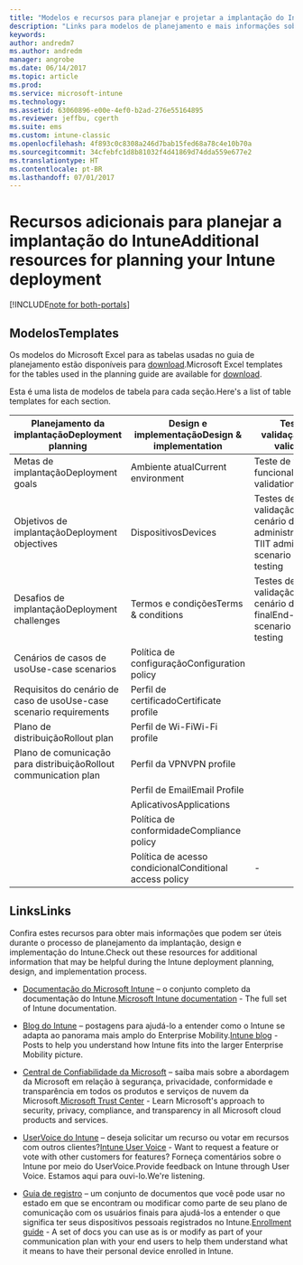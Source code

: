 ```yaml
---
title: "Modelos e recursos para planejar e projetar a implantação do Intune"
description: "Links para modelos de planejamento e mais informações sobre o Intune que podem ser úteis durante o processo de planejamento e implementação da implantação do Intune."
keywords: 
author: andredm7
ms.author: andredm
manager: angrobe
ms.date: 06/14/2017
ms.topic: article
ms.prod: 
ms.service: microsoft-intune
ms.technology: 
ms.assetid: 63060896-e00e-4ef0-b2ad-276e55164895
ms.reviewer: jeffbu, cgerth
ms.suite: ems
ms.custom: intune-classic
ms.openlocfilehash: 4f893c0c8308a246d7bab15fed68a78c4e10b70a
ms.sourcegitcommit: 34cfebfc1d8b81032f4d41869d74dda559e677e2
ms.translationtype: HT
ms.contentlocale: pt-BR
ms.lasthandoff: 07/01/2017
---
```

# <span data-ttu-id="e01fd-103">Recursos adicionais para planejar a implantação do Intune</span><span class="sxs-lookup"><span data-stu-id="e01fd-103">Additional resources for planning your Intune deployment</span></span>
<a id="additional-resources-for-planning-your-intune-deployment" class="xliff"></a>

[!INCLUDE[note for both-portals](./includes/note-for-both-portals.md)]

## <span data-ttu-id="e01fd-104">Modelos</span><span class="sxs-lookup"><span data-stu-id="e01fd-104">Templates</span></span>
<a id="templates" class="xliff"></a>

<span data-ttu-id="e01fd-105">Os modelos do Microsoft Excel para as tabelas usadas no guia de planejamento estão disponíveis para [download](https://gallery.technet.microsoft.com/Intune-deployment-planning-fae156c2?redir=0).</span><span class="sxs-lookup"><span data-stu-id="e01fd-105">Microsoft Excel templates for the tables used in the planning guide are available for [download](https://gallery.technet.microsoft.com/Intune-deployment-planning-fae156c2?redir=0).</span></span>

<span data-ttu-id="e01fd-106">Esta é uma lista de modelos de tabela para cada seção.</span><span class="sxs-lookup"><span data-stu-id="e01fd-106">Here's a list of table templates for each section.</span></span>

|<span data-ttu-id="e01fd-107">Planejamento da implantação</span><span class="sxs-lookup"><span data-stu-id="e01fd-107">Deployment planning</span></span>  |<span data-ttu-id="e01fd-108">Design e implementação</span><span class="sxs-lookup"><span data-stu-id="e01fd-108">Design & implementation</span></span>   |<span data-ttu-id="e01fd-109">Teste e validação</span><span class="sxs-lookup"><span data-stu-id="e01fd-109">Test & validation</span></span> |
|-----|----- |------|
| <span data-ttu-id="e01fd-110">Metas de implantação</span><span class="sxs-lookup"><span data-stu-id="e01fd-110">Deployment goals</span></span> |<span data-ttu-id="e01fd-111">Ambiente atual</span><span class="sxs-lookup"><span data-stu-id="e01fd-111">Current environment</span></span>|<span data-ttu-id="e01fd-112">Teste de validação funcional</span><span class="sxs-lookup"><span data-stu-id="e01fd-112">Functional validation testing</span></span>|
| <span data-ttu-id="e01fd-113">Objetivos de implantação</span><span class="sxs-lookup"><span data-stu-id="e01fd-113">Deployment objectives</span></span> |<span data-ttu-id="e01fd-114">Dispositivos</span><span class="sxs-lookup"><span data-stu-id="e01fd-114">Devices</span></span>|<span data-ttu-id="e01fd-115">Testes de validação de cenário do administrador de TI</span><span class="sxs-lookup"><span data-stu-id="e01fd-115">IT admin scenario validation testing</span></span>|
| <span data-ttu-id="e01fd-116">Desafios de implantação</span><span class="sxs-lookup"><span data-stu-id="e01fd-116">Deployment challenges</span></span> |<span data-ttu-id="e01fd-117">Termos e condições</span><span class="sxs-lookup"><span data-stu-id="e01fd-117">Terms & conditions</span></span>|<span data-ttu-id="e01fd-118">Testes de validação de cenário do usuário final</span><span class="sxs-lookup"><span data-stu-id="e01fd-118">End-user scenario validation testing</span></span>|
| <span data-ttu-id="e01fd-119">Cenários de casos de uso</span><span class="sxs-lookup"><span data-stu-id="e01fd-119">Use-case scenarios</span></span> |<span data-ttu-id="e01fd-120">Política de configuração</span><span class="sxs-lookup"><span data-stu-id="e01fd-120">Configuration policy</span></span>| |
| <span data-ttu-id="e01fd-121">Requisitos do cenário de caso de uso</span><span class="sxs-lookup"><span data-stu-id="e01fd-121">Use-case scenario requirements</span></span> |<span data-ttu-id="e01fd-122">Perfil de certificado</span><span class="sxs-lookup"><span data-stu-id="e01fd-122">Certificate profile</span></span>| |
| <span data-ttu-id="e01fd-123">Plano de distribuição</span><span class="sxs-lookup"><span data-stu-id="e01fd-123">Rollout plan</span></span> |<span data-ttu-id="e01fd-124">Perfil de Wi-Fi</span><span class="sxs-lookup"><span data-stu-id="e01fd-124">Wi-Fi profile</span></span>| |
| <span data-ttu-id="e01fd-125">Plano de comunicação para distribuição</span><span class="sxs-lookup"><span data-stu-id="e01fd-125">Rollout communication plan</span></span>|<span data-ttu-id="e01fd-126">Perfil da VPN</span><span class="sxs-lookup"><span data-stu-id="e01fd-126">VPN profile</span></span>| |
| |  <span data-ttu-id="e01fd-127">Perfil de Email</span><span class="sxs-lookup"><span data-stu-id="e01fd-127">Email Profile</span></span> | |
| | <span data-ttu-id="e01fd-128">Aplicativos</span><span class="sxs-lookup"><span data-stu-id="e01fd-128">Applications</span></span> | |
| | <span data-ttu-id="e01fd-129">Política de conformidade</span><span class="sxs-lookup"><span data-stu-id="e01fd-129">Compliance policy</span></span> | |
| | <span data-ttu-id="e01fd-130">Política de acesso condicional</span><span class="sxs-lookup"><span data-stu-id="e01fd-130">Conditional access policy</span></span>|-|


## <span data-ttu-id="e01fd-131">Links</span><span class="sxs-lookup"><span data-stu-id="e01fd-131">Links</span></span>
<a id="links" class="xliff"></a>

<span data-ttu-id="e01fd-132">Confira estes recursos para obter mais informações que podem ser úteis durante o processo de planejamento da implantação, design e implementação do Intune.</span><span class="sxs-lookup"><span data-stu-id="e01fd-132">Check out these resources for additional information that may be helpful during the Intune deployment planning, design, and implementation process.</span></span>

-   <span data-ttu-id="e01fd-133">[Documentação do Microsoft Intune](/intune/) – o conjunto completo da documentação do Intune.</span><span class="sxs-lookup"><span data-stu-id="e01fd-133">[Microsoft Intune documentation](/intune/) - The full set of Intune documentation.</span></span>

-   <span data-ttu-id="e01fd-134">[Blog do Intune](https://blogs.technet.microsoft.com/enterprisemobility/) – postagens para ajudá-lo a entender como o Intune se adapta ao panorama mais amplo do Enterprise Mobility.</span><span class="sxs-lookup"><span data-stu-id="e01fd-134">[Intune blog](https://blogs.technet.microsoft.com/enterprisemobility/) - Posts to help you understand how Intune fits into the larger Enterprise Mobility picture.</span></span>

-   <span data-ttu-id="e01fd-135">[Central de Confiabilidade da Microsoft](http://www.microsoft.com/TrustCenter/default.aspx) – saiba mais sobre a abordagem da Microsoft em relação à segurança, privacidade, conformidade e transparência em todos os produtos e serviços de nuvem da Microsoft.</span><span class="sxs-lookup"><span data-stu-id="e01fd-135">[Microsoft Trust Center](http://www.microsoft.com/TrustCenter/default.aspx) - Learn Microsoft's approach to security, privacy, compliance, and transparency in all Microsoft cloud products and services.</span></span>

-   <span data-ttu-id="e01fd-136">[UserVoice do Intune](http://microsoftintune.uservoice.com/) – deseja solicitar um recurso ou votar em recursos com outros clientes?</span><span class="sxs-lookup"><span data-stu-id="e01fd-136">[Intune User Voice](http://microsoftintune.uservoice.com/) - Want to request a feature or vote with other customers for features?</span></span> <span data-ttu-id="e01fd-137">Forneça comentários sobre o Intune por meio do UserVoice.</span><span class="sxs-lookup"><span data-stu-id="e01fd-137">Provide feedback on Intune through User Voice.</span></span> <span data-ttu-id="e01fd-138">Estamos aqui para ouvi-lo.</span><span class="sxs-lookup"><span data-stu-id="e01fd-138">We're listening.</span></span>

-   <span data-ttu-id="e01fd-139">[Guia de registro](https://gallery.technet.microsoft.com/Intune-End-User-Enrollment-3a0c9b0c?WT.mc_id=Blog_Intune_General_PCIT) – um conjunto de documentos que você pode usar no estado em que se encontram ou modificar como parte de seu plano de comunicação com os usuários finais para ajudá-los a entender o que significa ter seus dispositivos pessoais registrados no Intune.</span><span class="sxs-lookup"><span data-stu-id="e01fd-139">[Enrollment guide](https://gallery.technet.microsoft.com/Intune-End-User-Enrollment-3a0c9b0c?WT.mc_id=Blog_Intune_General_PCIT) - A set of docs you can use as is or modify as part of your communication plan with your end users to help them understand what it means to have their personal device enrolled in Intune.</span></span>
